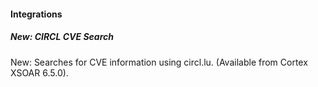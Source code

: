 
#### Integrations

##### New: CIRCL CVE Search

New: Searches for CVE information using circl.lu. (Available from Cortex XSOAR 6.5.0).
